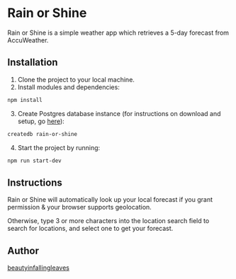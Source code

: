 # Rain or Shine

Rain or Shine is a simple weather app which retrieves a 5-day forecast from AccuWeather.

## Installation

1. Clone the project to your local machine.
2. Install modules and dependencies:
```bash
npm install
```
3. Create Postgres database instance (for instructions on download and setup, go [here](https://www.postgresql.org/)):
```bash
createdb rain-or-shine
```
4. Start the project by running:
```bash
npm run start-dev
```

## Instructions

Rain or Shine will automatically look up your local forecast if you grant permission & your browser supports geolocation.

Otherwise, type 3 or more characters into the location search field to search for locations, and select one to get your forecast.

## Author

[beautyinfallingleaves](https://github.com/beautyinfallingleaves)
